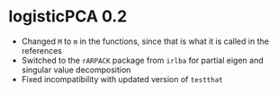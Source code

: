 # logisticPCA 0.2

* Changed `M` to `m` in the functions, since that is what it is called in the references
* Switched to the `rARPACK` package from `irlba` for partial eigen and singular value decomposition
* Fixed incompatibility with updated version of `testthat`